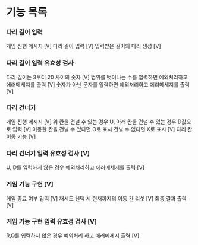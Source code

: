 # 기능 목록

### 다리 길이 입력
게임 진행 메시지 [V]
다리 길이 입력 [V]
입력받은 길이의 다리 생성 [V]

### 다리 길이 입력 유효성 검사
다리 길이는 3부터 20 사이의 숫자 [V]
범위를 벗어나는 수를 입력하면 예외처리하고 에러메세지를 출력 [V]
숫자가 아닌 문자를 입력하면 예외처리하고 에러메세지를 출력 [V]

### 다리 건너기
게임 진행 메시지 [V]
위 칸을 건널 수 있는 경우 U, 아래 칸을 건널 수 있는 경우 D값으로 입력 [V]
이동한 칸을 건널 수 있다면 O로 표시 건널 수 없다면 X로 표시 [V]
다리 칸 이동 기능 [V]

### 다리 건너기 입력 유효성 검사 [V]
U, D를 입력하지 않은 경우 예외처리하고 에러메세지를 출력 [V]

### 게임 기능 구현 [V]
게임 종료 여부 입력 [V]
재시도 선택 시 현재까지의 이동 칸 리셋 [V]
최종 결과 출력 [V]

### 게임 기능 구현 입력 유효성 검사 [V]
R,Q를 입력하지 않은 경우 예외처리 하고 에러메세지 출력 [V]